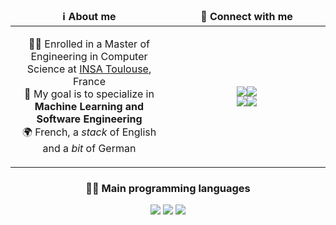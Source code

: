 <table width="100%">
	<thead align="center">
		<tr>
			<td width="50%">
				<b>ℹ️ About me</b>
			</td>
			<td width="50%">
				<b>💬 Connect with me</b>
			</td>
		</tr>
	</thead>
	<tbody align="center">
		<tr>
			<td>
				<p>
					👨‍🎓 Enrolled in a Master of Engineering in Computer Science at <a href="http://www.insa-toulouse.fr/" target="_blank">INSA Toulouse</a>, France
					<br/>
					🎯 My goal is to specialize in <b>Machine Learning and Software Engineering</b>
					<br/>
					🌍 French, a <i>stack</i> of English and a <i>bit</i> of German
				</p>
			</td>
			<td>
				<p>
					<a href="https://www.linkedin.com/in/a-alaverdov/" target="_blank">
						<img src="https://img.shields.io/badge/linkedin-%230077B5?&style=for-the-badge&logo=linkedin&logoColor=white"/><img src="https://img.shields.io/badge/%2F-FALAVERDOV-%230077B5?&style=for-the-badge&logoColor=white"/>
					</a>
					<br>
					<a href="mailto:antoine.alaverdov81@gmail.com" target="_blank">
						<img src="https://img.shields.io/badge/email-D14836?&style=for-the-badge&logo=gmail&logoColor=white" /><img src="https://img.shields.io/badge/antoine.alaverdov81-@gmail.com-D14836?&style=for-the-badge&logoColor=white"/>
				</p>
			</td>
		</tr>
	</tbody>
</table>


<div width="100%" align="center">
	<h3>👨‍💻 Main programming languages</h3>
  <img src="https://img.shields.io/badge/Python-%2300599C.svg?&style=for-the-badge" />
	<img src="https://img.shields.io/badge/C%20-%251100.svg?&style=for-the-badge&logo=c&logoColor=white" />
	<img src="https://img.shields.io/badge/java-%23ED8B00.svg?&style=for-the-badge&logo=java&logoColor=white" />
</div>
